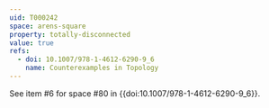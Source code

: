 ```yaml
---
uid: T000242
space: arens-square
property: totally-disconnected
value: true
refs:
  - doi: 10.1007/978-1-4612-6290-9_6
    name: Counterexamples in Topology
---
```

See item #6 for space #80 in {{doi:10.1007/978-1-4612-6290-9_6}}.
